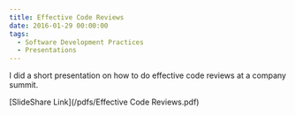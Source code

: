 ```yaml
---
title: Effective Code Reviews
date: 2016-01-29 00:00:00
tags:
  - Software Development Practices
  - Presentations
---
```

I did a short presentation on how to do effective code reviews at a company summit.

[SlideShare Link](/pdfs/Effective Code Reviews.pdf)
